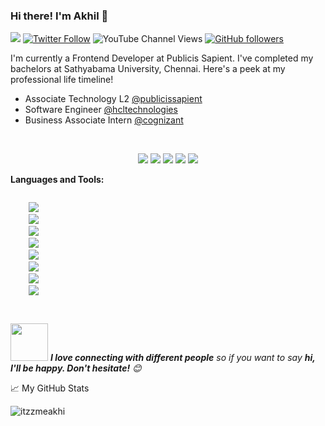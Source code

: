 ### Hi there! I'm Akhil 👋

![](https://komarev.com/ghpvc/?username=itzzmeakhi)
[![Twitter Follow](https://img.shields.io/twitter/follow/itzzmeakhi?style=social)](https://twitter.com/itzzmeakhi)
![YouTube Channel Views](https://img.shields.io/youtube/channel/views/UCzcKxLuH5yLpb-EY2VsrpQg?style=social)
[![GitHub followers](https://img.shields.io/github/followers/itzzmeakhi?style=social)](https://github.com/itzzmeakhi)

I'm currently a Frontend Developer at Publicis Sapient. I've completed my bachelors at Sathyabama University, Chennai. Here's a peek at my professional life timeline!

- Associate Technology L2 [@publicissapient](https://www.publicissapient.com/)
- Software Engineer [@hcltechnologies](https://www.hcltech.com/)
- Business Associate Intern [@cognizant](https://www.cognizant.com/in/en)

[<br><p align='center'> <img src="https://img.shields.io/badge/website-https://itzzmeakhi.dev-green?style=for-the-badge&logo=appveyor"/>][1]
[<img src="https://img.shields.io/badge/email-akhilmallidi.98@gmail.com-orange?style=for-the-badge&logo=google"/>][2]
[<img src="https://img.shields.io/badge/linkedin-itzzmeakhi-blue?style=for-the-badge&logo=linkedin"/>][3]
[<img src="https://img.shields.io/badge/twitter-itzzmeakhi-lightblue?style=for-the-badge&logo=twitter"/>][4]
[<img src="https://img.shields.io/badge/medium-itzzmeakhi-red?style=for-the-badge&logo=medium"/></p>][5]


**Languages and Tools:**  
<p>
  <code>
    <img src="https://img.icons8.com/external-tal-revivo-color-tal-revivo/48/000000/external-react-a-javascript-library-for-building-user-interfaces-logo-color-tal-revivo.png"/>
    <img src="https://img.icons8.com/color/48/000000/redux.png"/>
    <img src="https://upload.wikimedia.org/wikipedia/commons/thumb/8/8e/Nextjs-logo.svg/311px-Nextjs-logo.svg.png" />
    <img src="https://img.icons8.com/color/48/000000/javascript--v2.png"/>
    <img src="https://img.icons8.com/color/48/000000/html-5--v1.png"/>
    <img src="https://img.icons8.com/color/48/000000/css3.png"/>
    <img src="https://img.icons8.com/color/48/000000/sass.png"/>
    <img src="https://img.icons8.com/external-tal-revivo-color-tal-revivo/48/000000/external-jest-can-collect-code-coverage-information-from-entire-projects-logo-color-tal-revivo.png"/>
    
  </code> 
</p>


<img src="https://media.giphy.com/media/LnQjpWaON8nhr21vNW/giphy.gif" width="60"> <em><b>I love connecting with different people</b> so if you want to say <b>hi, I'll be happy. Don't hesitate!</b> 😊</em>




📈 My GitHub Stats

<p> <img src="https://github-readme-stats.vercel.app/api?username=itzzmeakhi&show_icons=true&theme=blueberry" alt="itzzmeakhi" />

 [1]: https://itzzmeakhi.dev/
 [2]: mailto:akhilmallidi.98@gmail.com
 [3]: https://www.linkedin.com/in/itzzmeakhi
 [4]: https://twitter.com/itzzmeakhi
 [5]: https://medium.com/@itzzmeakhi


